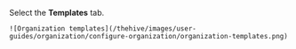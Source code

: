 Select the **Templates** tab.

    ![Organization templates](/thehive/images/user-guides/organization/configure-organization/organization-templates.png)
